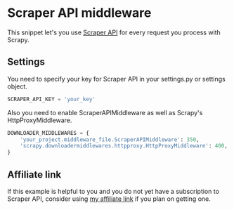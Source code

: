 # Scraper API middleware
This snippet let's you use [Scraper API](https://www.scraperapi.com/?fp_ref=patrick50) for every request you process with Scrapy.

## Settings
You need to specify your key for Scraper API in your settings.py or settings object. 
```Python
SCRAPER_API_KEY = 'your_key'
```
Also you need to enable ScraperAPIMiddleware as well as Scrapy's HttpProxyMiddleware. 
```python
DOWNLOADER_MIDDLEWARES = {
    'your_project.middleware_file.ScraperAPIMiddleware': 350,
    'scrapy.downloadermiddlewares.httpproxy.HttpProxyMiddleware': 400,
}
```

## Affiliate link
If this example is helpful to you and you do not yet have a subscription to Scraper API, consider using [my affiliate link](https://www.scraperapi.com/pricing?fp_ref=patrick50) if you plan on getting one.
